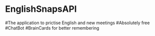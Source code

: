 # EnglishSnapsAPI
#The application to prictise English and new meetings
#Absolutely free
#ChatBot
#BrainCards for better remembering
